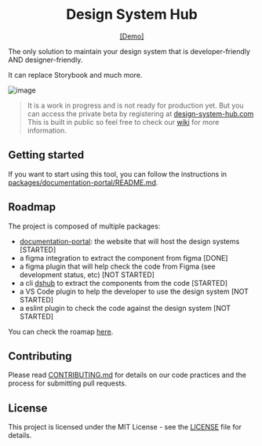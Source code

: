 <h1 align="center">Design System Hub</h1>

<div align="center">

[[Demo]](https://design-system-hub.com/example-design-system---with-variants/components/button)

</div>

The only solution to maintain your design system that is developer-friendly AND designer-friendly.

It can replace Storybook and much more.

![image](https://github.com/interaction-dynamics/design-system-hub/assets/4005226/e8118830-1d55-47ff-b248-8c69634ae384)

> It is a work in progress and is not ready for production yet. But you can access the private beta by registering at [design-system-hub.com](https://design-system-hub.com) This is built in public so feel free to check our [wiki](https://github.com/interaction-dynamics/design-system-hub/wiki) for more information. 

## Getting started

If you want to start using this tool, you can follow the instructions in [packages/documentation-portal/README.md](./packages/documentation-portal/README.md).

## Roadmap

The project is composed of multiple packages:

- [documentation-portal](./packages/documentation-portal/README.md): the website that will host the design systems [STARTED]
- a figma integration to extract the component from figma [DONE]
- a figma plugin that will help check the code from Figma (see development status, etc) [NOT STARTED]
- a cli [dshub](./packages//node-cli/README.md) to extract the components from the code [STARTED]
- a VS Code plugin to help the developer to use the design system [NOT STARTED]
- a eslint plugin to check the code against the design system [NOT STARTED]

You can check the roamap [here](https://github.com/orgs/interaction-dynamics/projects/10/views/4).

## Contributing

Please read [CONTRIBUTING.md](CONTRIBUTING.md) for details on our code practices and the process for submitting pull requests.

## License

This project is licensed under the MIT License - see the [LICENSE](LICENSE) file for details.
